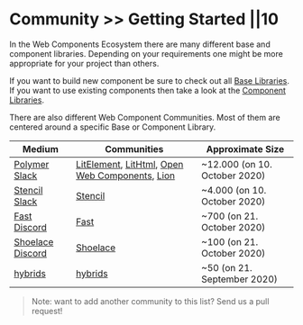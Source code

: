# Community >> Getting Started ||10

In the Web Components Ecosystem there are many different base and component libraries.
Depending on your requirements one might be more appropriate for your project than others.

If you want to build new component be sure to check out all [Base Libraries](./base-libraries.md).
If you want to use existing components then take a look at the [Component Libraries](./component-libraries.md).

There are also different Web Component Communities. Most of them are centered around a specific Base or Component Library.

| Medium                                                        | Communities                                                                                                                                                                                     | Approximate Size              |
| ------------------------------------------------------------- | ----------------------------------------------------------------------------------------------------------------------------------------------------------------------------------------------- | ----------------------------- |
| [Polymer Slack](https://www.polymer-project.org/slack-invite) | [LitElement](https://lit-element.polymer-project.org/), [LitHtml](https://lit-html.polymer-project.org/), [Open Web Components](https://open-wc.org/), [Lion](https://github.com/ing-bank/lion) | ~12.000 (on 10. October 2020) |
| [Stencil Slack](https://stencil-worldwide.herokuapp.com/)     | [Stencil](https://stenciljs.com/)                                                                                                                                                               | ~4.000 (on 10. October 2020)  |
| [Fast Discord](https://discord.com/invite/FcSNfg4)            | [Fast](https://www.fast.design/)                                                                                                                                                                | ~700 (on 21. October 2020)    |
| [Shoelace Discord](https://discord.gg/mg8f26C)                | [Shoelace](https://shoelace.style/)                                                                                                                                                             | ~100 (on 21. October 2020)    |
| [hybrids](https://gitter.im/hybridsjs/hybrids)                | [hybrids](https://hybrids.js.org/)                                                                                                                                                              | ~50 (on 21. September 2020)   |

> Note: want to add another community to this list? Send us a pull request!
